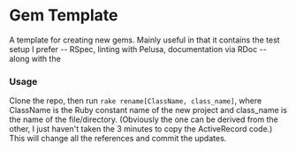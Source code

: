 # Gem Template

A template for creating new gems.  Mainly useful in that it contains the test setup I prefer -- RSpec, linting with Pelusa, documentation via RDoc -- along with the

### Usage

Clone the repo, then run `rake rename[ClassName, class_name]`, where ClassName is the Ruby constant name of the new project and class_name is the name of the file/directory.  (Obviously the one can be derived from the other, I just haven't taken the 3 minutes to copy the ActiveRecord code.)  This will change all the references and commit the updates.
